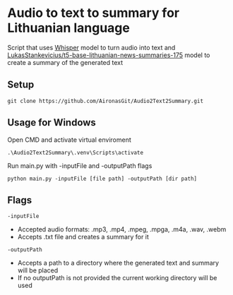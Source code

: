 # Audio to text to summary for Lithuanian language
 Script that uses [Whisper](https://github.com/openai/whisper) model to turn audio into text and [LukasStankevicius/t5-base-lithuanian-news-summaries-175](https://huggingface.co/LukasStankevicius/t5-base-lithuanian-news-summaries-175) model to create a summary of the generated text

## Setup
```
git clone https://github.com/AironasGit/Audio2Text2Summary.git
```

## Usage for Windows
Open CMD and activate virtual enviroment
```
.\Audio2Text2Summary\.venv\Scripts\activate
```
Run main.py with -inputFile and -outputPath flags
```
python main.py -inputFile [file path] -outputPath [dir path]
```
## Flags
```
-inputFile
```
* Accepted audio formats: .mp3, .mp4, .mpeg, .mpga, .m4a, .wav, .webm
* Accepts .txt file and creates a summary for it

```
-outputPath
```
* Accepts a path to a directory where the generated text and summary will be placed
* If no outputPath is not provided the current working directory will be used